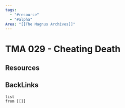 ```yaml
---
tags:
  - "#resource"
  - "#alpha"
Area: "[[The Magnus Archives]]"
---
```


# TMA 029 - Cheating Death


## Resources


## BackLinks

```dataview
list
from [[]]
```

